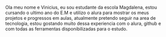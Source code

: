 Ola meu nome e Vinicius, eu sou estudante da escola Magdalena, estou cursando o ultimo ano do E.M e utilizo o alura para mostrar os meus projetos e progressos em aulas, atualmente pretendo seguir na area  de tecnologia, estou gostando muito dessa experiencia com o alura, github e com todas as ferramentas disponibilizadas para o estudo.
